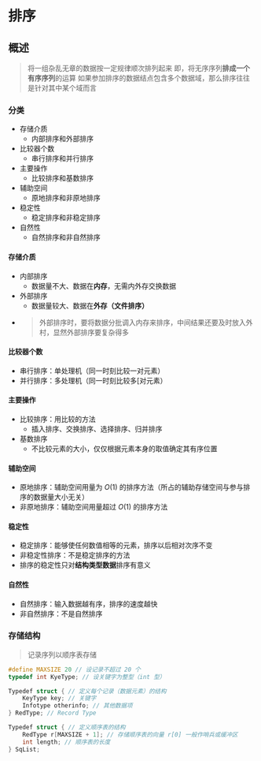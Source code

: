 # 排序

## 概述
> 将一组杂乱无章的数据按一定规律顺次排列起来
> 即，将无序序列**排成一个有序序列**的运算
> 如果参加排序的数据结点包含多个数据域，那么排序往往是针对其中某个域而言

### 分类
- 存储介质
    - 内部排序和外部排序
- 比较器个数
    - 串行排序和并行排序
- 主要操作
    - 比较排序和基数排序
- 辅助空间
    - 原地排序和非原地排序
- 稳定性
    - 稳定排序和非稳定排序
- 自然性
    - 自然排序和非自然排序

#### 存储介质
- 内部排序
    - 数据量不大、数据在**内存**，无需内外存交换数据
- 外部排序
    - 数据量较大、数据在**外存（文件排序）**
- > 外部排序时，要将数据分批调入内存来排序，中间结果还要及时放入外村，显然外部排序要复杂得多

#### 比较器个数
- 串行排序：单处理机（同一时刻比较一对元素）
- 并行排序：多处理机（同一时刻比较多[对元素）

#### 主要操作
- 比较排序：用比较的方法
    - 插入排序、交换排序、选择排序、归并排序
- 基数排序
    - 不比较元素的大小，仅仅根据元素本身的取值确定其有序位置

#### 辅助空间
- 原地排序：辅助空间用量为 $O(1)$ 的排序方法（所占的辅助存储空间与参与排序的数据量大小无关）
- 非原地排序：辅助空间用量超过 $O(1)$ 的排序方法

#### 稳定性
- 稳定排序：能够使任何数值相等的元素，排序以后相对次序不变
- 非稳定性排序：不是稳定排序的方法
- 排序的稳定性只对**结构类型数据**排序有意义

#### 自然性
- 自然排序：输入数据越有序，排序的速度越快
- 非自然排序：不是自然排序


### 存储结构
> 记录序列以顺序表存储
```c
#define MAXSIZE 20 // 设记录不超过 20 个
typedef int KyeType; // 设关键字为整型（int 型）

Typedef struct { // 定义每个记录（数据元素）的结构
    KeyType key; // 关键字
    Infotype otherinfo; // 其他数据项
} RedType; // Record Type

Typedef struct { // 定义顺序表的结构
    RedType r[MAXSIZE + 1]; // 存储顺序表的向量 r[0] 一般作哨兵或缓冲区
    int length; // 顺序表的长度
} SqList;
```



